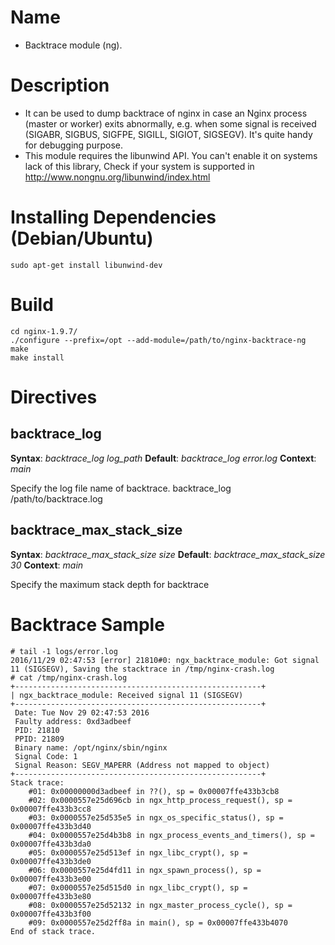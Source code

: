 Name
====

* Backtrace module (ng).

Description
===========

* It can be used to dump backtrace of nginx in case an Nginx process (master or worker) exits abnormally, e.g. when some signal is received (SIGABR, SIGBUS, SIGFPE, SIGILL, SIGIOT, SIGSEGV). It's quite handy for debugging purpose.
* This module requires the libunwind API. You can't enable it on systems lack of this library, Check if your system is supported in http://www.nongnu.org/libunwind/index.html

Installing Dependencies (Debian/Ubuntu)
==========

```
sudo apt-get install libunwind-dev
```

Build
==========

```
cd nginx-1.9.7/
./configure --prefix=/opt --add-module=/path/to/nginx-backtrace-ng
make
make install
```
 
Directives
==========

backtrace_log
-------------

**Syntax**: *backtrace_log log_path*
**Default**: *backtrace_log error.log*
**Context**: *main*

Specify the log file name of backtrace.
backtrace_log /path/to/backtrace.log

backtrace_max_stack_size
------------------------

**Syntax**: *backtrace_max_stack_size size*
**Default**: *backtrace_max_stack_size 30*
**Context**: *main*

Specify the maximum stack depth for backtrace

Backtrace Sample
==========

```
# tail -1 logs/error.log 
2016/11/29 02:47:53 [error] 21810#0: ngx_backtrace_module: Got signal 11 (SIGSEGV), Saving the stacktrace in /tmp/nginx-crash.log
# cat /tmp/nginx-crash.log
+-------------------------------------------------------+
| ngx_backtrace_module: Received signal 11 (SIGSEGV)
+-------------------------------------------------------+
 Date: Tue Nov 29 02:47:53 2016
 Faulty address: 0xd3adbeef
 PID: 21810
 PPID: 21809
 Binary name: /opt/nginx/sbin/nginx
 Signal Code: 1
 Signal Reason: SEGV_MAPERR (Address not mapped to object)
+-------------------------------------------------------+
Stack trace:
	#01: 0x00000000d3adbeef in ??(), sp = 0x00007ffe433b3cb8
	#02: 0x0000557e25d696cb in ngx_http_process_request(), sp = 0x00007ffe433b3cc8
	#03: 0x0000557e25d535e5 in ngx_os_specific_status(), sp = 0x00007ffe433b3d40
	#04: 0x0000557e25d4b3b8 in ngx_process_events_and_timers(), sp = 0x00007ffe433b3da0
	#05: 0x0000557e25d513ef in ngx_libc_crypt(), sp = 0x00007ffe433b3de0
	#06: 0x0000557e25d4fd11 in ngx_spawn_process(), sp = 0x00007ffe433b3e00
	#07: 0x0000557e25d515d0 in ngx_libc_crypt(), sp = 0x00007ffe433b3e80
	#08: 0x0000557e25d52132 in ngx_master_process_cycle(), sp = 0x00007ffe433b3f00
	#09: 0x0000557e25d2ff8a in main(), sp = 0x00007ffe433b4070
End of stack trace.

```

